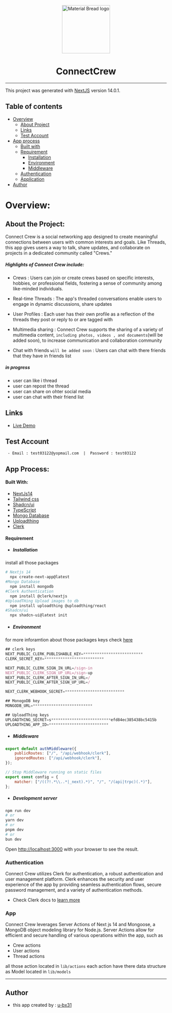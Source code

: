 <p align="center">
 <img width="150" src="https://connect-crew.vercel.app/logo.svg" alt="Material Bread logo">
</p>
<h1 align="center">
 ConnectCrew
</h1>

<hr/>

This project was generated with [NextJS](https://nextjs.org/docs/getting-started/installation) version 14.0.1.

## Table of contents

- [Overview](#overview)
  - [About Project](#about-project)
  - [Links](#links)
  - [Test Account](#test-account)
- [App process](#app-process)
  - [Built with](#built-with)
  - [Requirement](#Requirement)
    - [Installation](#installation)
    - [Environment](#environment)
    - [Middleware](#middleware)
  - [Authentication](#authentication)
  - [Application](#app)
- [Author](#author)

# Overview:

## About the Project:

Connect Crew is a social networking app designed to create meaningful connections between users with common interests and goals. Like Threads, this app gives users a way to talk, share updates, and collaborate on projects in a dedicated community called "Crews."

##### Highlights of Connect Crew include:

- Crews : Users can join or create crews based on specific interests, hobbies, or professional fields, fostering a sense of community among like-minded individuals.

- Real-time Threads : The app's threaded conversations enable users to engage in dynamic discussions, share updates

- User Profiles : Each user has their own profile as a reflection of the threads they post or reply to or are tagged with

- Multimedia sharing : Connect Crew supports the sharing of a variety of multimedia content, `including photos, videos , and documents`(will be added soon), to increase communication and collaboration community

- Chat with friends `will be added soon` : Users can chat with there friends that they have in friends list

##### in progress

- user can like i thread
- user can repost the thread
- user can share on ohter social media
- user can chat with their friend list

## Links

- [Live Demo](https://connect-crew.vercel.app/)

## Test Account

`` - Email : test03122@yopmail.com  |  Password : test03122``

## App Process:

#### Built With:

- [NextJs14](https://nextjs.org/docs/getting-started/installation)
- [Tailwind css](https://tailwindcss.com/docs/installation)
- [Shadcn/ui](https://ui.shadcn.com/)
- [TypeScript]()
- [Mongo Database](https://www.mongodb.com/)
- [Uploadthing](https://docs.uploadthing.com/getting-started/appdir)
- [Clerk](https://clerk.com/docs/quickstarts/nextjs)

#### Requirement

- ##### Installation

install all those packages

```bash
# Nextjs 14
  npx create-next-app@latest
#Mongo Database
  npm install mongodb
#Clerk Authentication
  npm install @clerk/nextjs
#UploadTHing Upload images to db
  npm install uploadthing @uploadthing/react
#Shadcn/ui
  npx shadcn-ui@latest init
```

- ##### Environment

for more inforamtion about those packages keys check [here](#built-with)

```javascript
## clerk keys
NEXT_PUBLIC_CLERK_PUBLISHABLE_KEY=**************************
CLERK_SECRET_KEY=**************************

NEXT_PUBLIC_CLERK_SIGN_IN_URL=/sign-in
NEXT_PUBLIC_CLERK_SIGN_UP_URL=/sign-up
NEXT_PUBLIC_CLERK_AFTER_SIGN_IN_URL=/
NEXT_PUBLIC_CLERK_AFTER_SIGN_UP_URL=/

NEXT_CLERK_WEBHOOK_SECRET=**************************

## MonogoDB key
MONGODB_URL=**************************

## UploadThing keys
UPLOADTHING_SECRET=s**************************efd84ec385438bc5415b
UPLOADTHING_APP_ID=**************************
```

- ##### Middleware

```javascript
export default authMiddleware({
	publicRoutes: ["/", "/api/webhook/clerk"],
	ignoredRoutes: ["/api/webhook/clerk"],
});

// Stop Middleware running on static files
export const config = {
	matcher: ["/((?!.*\\..*|_next).*)", "/", "/(api|trpc)(.*)"],
};
```

- ##### Development server

```bash
npm run dev
# or
yarn dev
# or
pnpm dev
# or
bun dev
```

Open [http://localhost:3000](http://localhost:3000) with your browser to see the result.

### Authentication

Connect Crew utilizes Clerk for authentication, a robust authentication and user management platform. Clerk enhances the security and user experience of the app by providing seamless authentication flows, secure password management, and a variety of authentication methods.

- Check Clerk docs to [learn more](https://clerk.com/docs/authentication/overview)

### App

Connect Crew leverages Server Actions of Next js 14 and Mongoose, a MongoDB object modeling library for Node.js. Server Actions allow for efficient and secure handling of various operations within the app, such as

- Crew actions
- User actions
- Thread actions

all those action located in `lib/actions`
each action have there data structure as Model located in `lib/models`

<hr/>

## Author

- this app created by : [u-bx31](https://github.com/u-bx31)
